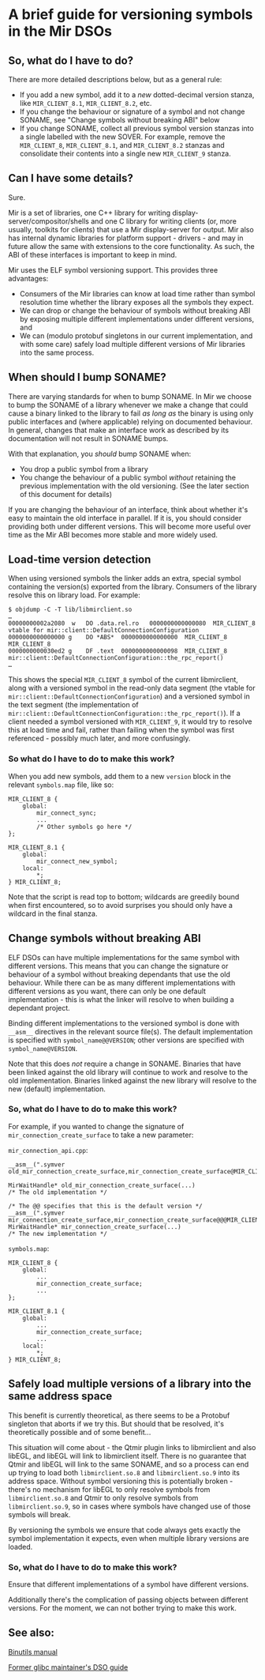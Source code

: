 A brief guide for versioning symbols in the Mir DSOs
====================================================

So, what do I have to do?
-------------------------

There are more detailed descriptions below, but as a general rule:

 - If you add a new symbol, add it to a _new_ dotted-decimal version stanza, like `MIR_CLIENT_8.1`, `MIR_CLIENT_8.2`, etc.
 - If you change the behaviour or signature of a symbol and not change SONAME, see "Change symbols without breaking ABI" below
 - If you change SONAME, collect all previous symbol version stanzas into a single labelled with the new SOVER. For example, remove the `MIR_CLIENT_8`, `MIR_CLIENT_8.1`, and `MIR_CLIENT_8.2` stanzas and consolidate their contents into a single new `MIR_CLIENT_9` stanza.

Can I have some details?
------------------------

Sure.

Mir is a set of libraries, one C++ library for writing display-server/compositor/shells and one C library for writing clients (or, more usually, toolkits for clients) that use a Mir display-server for output. Mir also has internal dynamic libraries for platform support - drivers - and may in future allow the same with extensions to the core functionality. As such, the ABI of these interfaces is important to keep in mind.

Mir uses the ELF symbol versioning support. This provides three advantages:

 - Consumers of the Mir libraries can know at load time rather than symbol resolution time whether the library exposes all the symbols they expect.
 - We can drop or change the behaviour of symbols without breaking ABI by exposing multiple different implementations under different versions, and
 - We can (modulo protobuf singletons in our current implementation, and with some care) safely load multiple different versions of Mir libraries into the same process.

When should I bump SONAME?
--------------------------

There are varying standards for when to bump SONAME. In Mir we choose to bump the SONAME of a library whenever we make a change that could cause a binary linked to the library to fail _as long as_ the binary is using only public interfaces and (where applicable) relying on documented behaviour. In general, changes that make an interface work as described by its documentation will not result in SONAME bumps.

With that explanation, you _should_ bump SONAME when:

 - You drop a public symbol from a library
 - You change the behaviour of a public symbol _without_ retaining the previous implementation with the old versioning. (See the later section of this document for details)

If you are changing the behaviour of an interface, think about whether it's easy to maintain the old interface in parallel. If it is, you should consider providing both under different versions. This will become more useful over time as the Mir ABI becomes more stable and more widely used.

Load-time version detection
---------------------------
When using versioned symbols the linker adds an extra, special symbol containing the version(s) exported from the library. Consumers of the library resolve this on library load. For example:

    $ objdump -C -T lib/libmirclient.so
    …
    00000000002a2080  w   DO .data.rel.ro   0000000000000080  MIR_CLIENT_8 vtable for mir::client::DefaultConnectionConfiguration
    0000000000000000 g    DO *ABS*  0000000000000000  MIR_CLIENT_8 MIR_CLIENT_8
    0000000000030ed2 g    DF .text  0000000000000098  MIR_CLIENT_8 mir::client::DefaultConnectionConfiguration::the_rpc_report()
    …

This shows the special `MIR_CLIENT_8` symbol of the current libmirclient, along with a versioned symbol in the read-only data segment (the vtable for `mir::client::DefaultConnectionConfiguration`) and a versioned symbol in the text segment (the implementation of `mir::client::DefaultConnectionConfiguration::the_rpc_report()`). If a client needed a symbol versioned with `MIR_CLIENT_9`, it would try to resolve this at load time and fail, rather than failing when the symbol was first referenced - possibly much later, and more confusingly.

### So what do I have to do to make this work?

When you add new symbols, add them to a new `version` block in the relevant `symbols.map` file, like so:

    MIR_CLIENT_8 {
        global:
            mir_connect_sync;
            ...
            /* Other symbols go here */
    };

    MIR_CLIENT_8.1 {
        global:
            mir_connect_new_symbol;
        local:
            *;
    } MIR_CLIENT_8;

Note that the script is read top to bottom; wildcards are greedily bound when first encountered, so to avoid surprises you should only have a wildcard in the final stanza.

Change symbols without breaking ABI
-----------------------------------
ELF DSOs can have multiple implementations for the same symbol with different versions. This means that you can change the signature or behaviour of a symbol without breaking dependants that use the old behaviour. While there can be as many different implementations with different versions as you want, there can only be one default implementation - this is what the linker will resolve to when building a dependant project.

Binding different implementations to the versioned symbol is done with `__asm__` directives in the relevant source file(s). The default implementation is specified with `symbol_name@@VERSION`; other versions are specified with `symbol_name@VERSION`.

Note that this does _not_ require a change in SONAME. Binaries that have been linked against the old library will continue to work and resolve to the old implementation. Binaries linked against the new library will resolve to the new (default) implementation.

### So, what do I have to do to make this work?
For example, if you wanted to change the signature of `mir_connection_create_surface` to take a new parameter:

`mir_connection_api.cpp`:

    __asm__(".symver old_mir_connection_create_surface,mir_connection_create_surface@MIR_CLIENT_8");

    MirWaitHandle* old_mir_connection_create_surface(...)
    /* The old implementation */

    /* The @@ specifies that this is the default version */
    __asm__(".symver mir_connection_create_surface,mir_connection_create_surface@@@MIR_CLIENT_8.1");
    MirWaitHandle* mir_connection_create_surface(...)
    /* The new implementation */

`symbols.map`:

    MIR_CLIENT_8 {
        global:
            ...
            mir_connection_create_surface;
            ...
    };

    MIR_CLIENT_8.1 {
        global:
            ...
            mir_connection_create_surface;
            ...
        local:
            *;
    } MIR_CLIENT_8;

Safely load multiple versions of a library into the same address space
----------------------------------------------------------------------
This benefit is currently theoretical, as there seems to be a Protobuf singleton that aborts if we try this. But should that be resolved, it's theoretically possible and of some benefit...

This situation will come about - the Qtmir plugin links to libmirclient and also libEGL, and libEGL will link to libmirclient itself. There is no guarantee that Qtmir and libEGL will link to the same SONAME, and so a process can end up trying to load both `libmirclient.so.8` and `libmirclient.so.9` into its address space. Without symbol versioning this is potentially broken - there's no mechanism for libEGL to only resolve symbols from `libmirclient.so.8` and Qtmir to only resolve symbols from `libmirclient.so.9`, so in cases where symbols have changed use of those symbols will break.

By versioning the symbols we ensure that code always gets exactly the symbol implementation it expects, even when multiple library versions are loaded.

### So, what do I have to do to make this work?

Ensure that different implementations of a symbol have different versions.

Additionally there's the complication of passing objects between different versions. For the moment, we can not bother trying to make this work.


See also: 
---------
[Binutils manual](https://sourceware.org/binutils/docs/ld/VERSION.html)

[Former glibc maintainer's DSO guide](http://www.akkadia.org/drepper/dsohowto.pdf)
